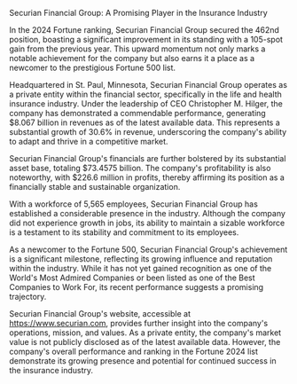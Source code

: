 Securian Financial Group: A Promising Player in the Insurance Industry

In the 2024 Fortune ranking, Securian Financial Group secured the 462nd position, boasting a significant improvement in its standing with a 105-spot gain from the previous year. This upward momentum not only marks a notable achievement for the company but also earns it a place as a newcomer to the prestigious Fortune 500 list.

Headquartered in St. Paul, Minnesota, Securian Financial Group operates as a private entity within the financial sector, specifically in the life and health insurance industry. Under the leadership of CEO Christopher M. Hilger, the company has demonstrated a commendable performance, generating $8.067 billion in revenues as of the latest available data. This represents a substantial growth of 30.6% in revenue, underscoring the company's ability to adapt and thrive in a competitive market.

Securian Financial Group's financials are further bolstered by its substantial asset base, totaling $73.4575 billion. The company's profitability is also noteworthy, with $226.6 million in profits, thereby affirming its position as a financially stable and sustainable organization.

With a workforce of 5,565 employees, Securian Financial Group has established a considerable presence in the industry. Although the company did not experience growth in jobs, its ability to maintain a sizable workforce is a testament to its stability and commitment to its employees.

As a newcomer to the Fortune 500, Securian Financial Group's achievement is a significant milestone, reflecting its growing influence and reputation within the industry. While it has not yet gained recognition as one of the World's Most Admired Companies or been listed as one of the Best Companies to Work For, its recent performance suggests a promising trajectory.

Securian Financial Group's website, accessible at https://www.securian.com, provides further insight into the company's operations, mission, and values. As a private entity, the company's market value is not publicly disclosed as of the latest available data. However, the company's overall performance and ranking in the Fortune 2024 list demonstrate its growing presence and potential for continued success in the insurance industry.